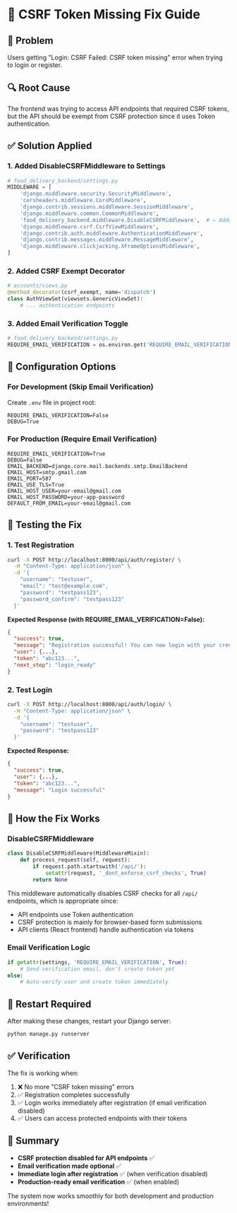 # 🔧 CSRF Token Missing Fix Guide

## 🚨 Problem
Users getting "Login: CSRF Failed: CSRF token missing" error when trying to login or register.

## 🔍 Root Cause
The frontend was trying to access API endpoints that required CSRF tokens, but the API should be exempt from CSRF protection since it uses Token authentication.

## ✅ Solution Applied

### 1. **Added DisableCSRFMiddleware to Settings**
```python
# food_delivery_backend/settings.py
MIDDLEWARE = [
    'django.middleware.security.SecurityMiddleware',
    'corsheaders.middleware.CorsMiddleware',
    'django.contrib.sessions.middleware.SessionMiddleware',
    'django.middleware.common.CommonMiddleware',
    'food_delivery_backend.middleware.DisableCSRFMiddleware',  # ← Added this
    'django.middleware.csrf.CsrfViewMiddleware',
    'django.contrib.auth.middleware.AuthenticationMiddleware',
    'django.contrib.messages.middleware.MessageMiddleware',
    'django.middleware.clickjacking.XFrameOptionsMiddleware',
]
```

### 2. **Added CSRF Exempt Decorator**
```python
# accounts/views.py
@method_decorator(csrf_exempt, name='dispatch')
class AuthViewSet(viewsets.GenericViewSet):
    # ... authentication endpoints
```

### 3. **Added Email Verification Toggle**
```python
# food_delivery_backend/settings.py
REQUIRE_EMAIL_VERIFICATION = os.environ.get('REQUIRE_EMAIL_VERIFICATION', 'True').lower() == 'true'
```

## 🎯 Configuration Options

### For Development (Skip Email Verification)
Create `.env` file in project root:
```env
REQUIRE_EMAIL_VERIFICATION=False
DEBUG=True
```

### For Production (Require Email Verification)
```env
REQUIRE_EMAIL_VERIFICATION=True
DEBUG=False
EMAIL_BACKEND=django.core.mail.backends.smtp.EmailBackend
EMAIL_HOST=smtp.gmail.com
EMAIL_PORT=587
EMAIL_USE_TLS=True
EMAIL_HOST_USER=your-email@gmail.com
EMAIL_HOST_PASSWORD=your-app-password
DEFAULT_FROM_EMAIL=your-email@gmail.com
```

## 🧪 Testing the Fix

### 1. **Test Registration**
```bash
curl -X POST http://localhost:8000/api/auth/register/ \
  -H "Content-Type: application/json" \
  -d '{
    "username": "testuser",
    "email": "test@example.com",
    "password": "testpass123",
    "password_confirm": "testpass123"
  }'
```

**Expected Response (with REQUIRE_EMAIL_VERIFICATION=False):**
```json
{
  "success": true,
  "message": "Registration successful! You can now login with your credentials",
  "user": {...},
  "token": "abc123...",
  "next_step": "login_ready"
}
```

### 2. **Test Login**
```bash
curl -X POST http://localhost:8000/api/auth/login/ \
  -H "Content-Type: application/json" \
  -d '{
    "username": "testuser",
    "password": "testpass123"
  }'
```

**Expected Response:**
```json
{
  "success": true,
  "user": {...},
  "token": "abc123...",
  "message": "Login successful"
}
```

## 🔧 How the Fix Works

### DisableCSRFMiddleware
```python
class DisableCSRFMiddleware(MiddlewareMixin):
    def process_request(self, request):
        if request.path.startswith('/api/'):
            setattr(request, '_dont_enforce_csrf_checks', True)
        return None
```

This middleware automatically disables CSRF checks for all `/api/` endpoints, which is appropriate since:
- API endpoints use Token authentication
- CSRF protection is mainly for browser-based form submissions
- API clients (React frontend) handle authentication via tokens

### Email Verification Logic
```python
if getattr(settings, 'REQUIRE_EMAIL_VERIFICATION', True):
    # Send verification email, don't create token yet
else:
    # Auto-verify user and create token immediately
```

## 🚀 Restart Required

After making these changes, restart your Django server:
```bash
python manage.py runserver
```

## ✅ Verification

The fix is working when:
1. ❌ No more "CSRF token missing" errors
2. ✅ Registration completes successfully
3. ✅ Login works immediately after registration (if email verification disabled)
4. ✅ Users can access protected endpoints with their tokens

## 🎯 Summary

- **CSRF protection disabled for API endpoints** ✅
- **Email verification made optional** ✅  
- **Immediate login after registration** ✅ (when verification disabled)
- **Production-ready email verification** ✅ (when enabled)

The system now works smoothly for both development and production environments! 